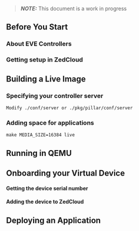 > **_NOTE:_** This document is a work in progress

## Before You Start

### About EVE Controllers

### Getting setup in ZedCloud


## Building a Live Image

### Specifying your controller server
```
Modify ./conf/server or ./pkg/pillar/conf/server
```

### Adding space for applications
```
make MEDIA_SIZE=16384 live
```


## Running in QEMU

## Onboarding your Virtual Device

#### Getting the device serial number

#### Adding the device to ZedCloud


## Deploying an Application
